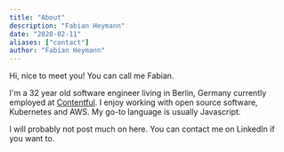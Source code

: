 ```yaml
---
title: "About"
description: "Fabian Heymann"
date: "2020-02-11"
aliases: ["contact"]
author: "Fabian Heymann"
---
```


Hi, nice to meet you! You can call me Fabian.

I'm a 32 year old software engineer living in Berlin, Germany currently employed at [Contentful](https://contentful.com).
I enjoy working with open source software, Kubernetes and AWS. My go-to language is usually Javascript.

I will probably not post much on here. You can contact me on LinkedIn if you want to.
